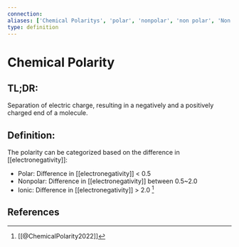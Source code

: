 ```yaml
---
connection:
aliases: ['Chemical Polaritys', 'polar', 'nonpolar', 'non polar', 'Non polar', 'dipol', 'dipolar']
type: definition
---
```


# Chemical Polarity

## TL;DR:
Separation of electric charge, resulting in a negatively and a positively charged end of a molecule.

## Definition:
The polarity can be categorized based on the difference in [[electronegativity]]:
- Polar: Difference in [[electronegativity]] < 0.5
- Nonpolar: Difference in [[electronegativity]] between 0.5~2.0
- Ionic: Difference in [[electronegativity]] > 2.0
[^1]

## References

[^1]: [[@ChemicalPolarity2022]]